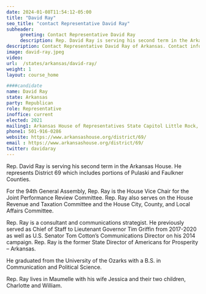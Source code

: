 ```yaml
---
date: 2024-01-08T11:54:12-05:00
title: "David Ray"
seo_title: "contact Representative David Ray"
subheader:
     greeting: Contact Representative David Ray
     description: Rep. David Ray is serving his second term in the Arkansas House. He represents District 69 which includes portions of Pulaski and Faulkner Counties. For the 94th General Assembly, Rep. Ray is the House Vice Chair for the Joint Performance Review Committee.
description: Contact Representative David Ray of Arkansas. Contact information for David Ray includes email address, phone number, and mailing address.
image: david-ray.jpeg
video:
url:  /states/arkansas/david-ray/
weight: 1
layout: course_home

####candidate
name: David Ray
state: Arkansas
party: Republican
role: Representative
inoffice: current
elected: 2021
mailing1: Arkansas House of Representatives State Capitol Little Rock, AR 72201
phone1: 501-916-0286
website: https://www.arkansashouse.org/district/69/
email : https://www.arkansashouse.org/district/69/
twitter: davidaray
---
```


Rep. David Ray is serving his second term in the Arkansas House. He represents District 69 which includes portions of Pulaski and Faulkner Counties.

For the 94th General Assembly, Rep. Ray is the House Vice Chair for the Joint Performance Review Committee. Rep. Ray also serves on the House Revenue and Taxation Committee and the House City, County, and Local Affairs Committee.

Rep. Ray is a consultant and communications strategist. He previously served as Chief of Staff to Lieutenant Governor Tim Griffin from 2017-2020 as well as U.S. Senator Tom Cotton’s Communications Director on his 2014 campaign. Rep. Ray is the former State Director of Americans for Prosperity – Arkansas.

He graduated from the University of the Ozarks with a B.S. in Communication and Political Science.

Rep. Ray lives in Maumelle with his wife Jessica and their two children, Charlotte and William.
